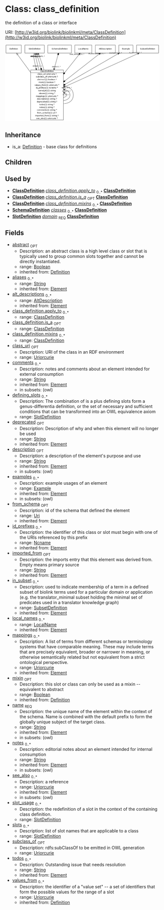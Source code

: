 # Class: class_definition


the definition of a class or interface

URI: [http://w3id.org/biolink/biolinkml/meta/ClassDefinition](http://w3id.org/biolink/biolinkml/meta/ClassDefinition)

![img](images/ClassDefinition.png)
## Inheritance

 *  is_a: [Definition](Definition.md) - base class for definitions
## Children

## Used by

 *  **[ClassDefinition](ClassDefinition.md)** *[class_definition.apply_to](class_definition_apply_to.md)*  <sub>0..*</sub>  **[ClassDefinition](ClassDefinition.md)**
 *  **[ClassDefinition](ClassDefinition.md)** *[class_definition.is_a](class_definition_is_a.md)*  <sub>OPT</sub>  **[ClassDefinition](ClassDefinition.md)**
 *  **[ClassDefinition](ClassDefinition.md)** *[class_definition.mixins](class_definition_mixins.md)*  <sub>0..*</sub>  **[ClassDefinition](ClassDefinition.md)**
 *  **[SchemaDefinition](SchemaDefinition.md)** *[classes](classes.md)*  <sub>0..*</sub>  **[ClassDefinition](ClassDefinition.md)**
 *  **[SlotDefinition](SlotDefinition.md)** *[domain](domain.md)*  <sub>REQ</sub>  **[ClassDefinition](ClassDefinition.md)**
## Fields

 * [abstract](abstract.md)  <sub>OPT</sub>
    * Description: an abstract class is a high level class or slot that is typically used to group common slots together and cannot be directly instantiated.
    * range: [Boolean](Boolean.md)
    * inherited from: [Definition](Definition.md)
 * [aliases](aliases.md)  <sub>0..*</sub>
    * range: [String](String.md)
    * inherited from: [Element](Element.md)
 * [alt_descriptions](alt_descriptions.md)  <sub>0..*</sub>
    * range: [AltDescription](AltDescription.md)
    * inherited from: [Element](Element.md)
 * [class_definition.apply_to](class_definition_apply_to.md)  <sub>0..*</sub>
    * range: [ClassDefinition](ClassDefinition.md)
 * [class_definition.is_a](class_definition_is_a.md)  <sub>OPT</sub>
    * range: [ClassDefinition](ClassDefinition.md)
 * [class_definition.mixins](class_definition_mixins.md)  <sub>0..*</sub>
    * range: [ClassDefinition](ClassDefinition.md)
 * [class_uri](class_uri.md)  <sub>OPT</sub>
    * Description: URI of the class in an RDF environment
    * range: [Uriorcurie](Uriorcurie.md)
 * [comments](comments.md)  <sub>0..*</sub>
    * Description: notes and comments about an element intended for external consumption
    * range: [String](String.md)
    * inherited from: [Element](Element.md)
    * in subsets: (owl)
 * [defining_slots](defining_slots.md)  <sub>0..*</sub>
    * Description: The combination of is a plus defining slots form a genus-differentia definition, or the set of necessary and sufficient conditions that can be transformed into an OWL equivalence axiom
    * range: [SlotDefinition](SlotDefinition.md)
 * [deprecated](deprecated.md)  <sub>OPT</sub>
    * Description: Description of why and when this element will no longer be used
    * range: [String](String.md)
    * inherited from: [Element](Element.md)
 * [description](description.md)  <sub>OPT</sub>
    * Description: a description of the element's purpose and use
    * range: [String](String.md)
    * inherited from: [Element](Element.md)
    * in subsets: (owl)
 * [examples](examples.md)  <sub>0..*</sub>
    * Description: example usages of an element
    * range: [Example](Example.md)
    * inherited from: [Element](Element.md)
    * in subsets: (owl)
 * [from_schema](from_schema.md)  <sub>OPT</sub>
    * Description: id of the schema that defined the element
    * range: [Uri](Uri.md)
    * inherited from: [Element](Element.md)
 * [id_prefixes](id_prefixes.md)  <sub>0..*</sub>
    * Description: the identifier of this class or slot must begin with one of the URIs referenced by this prefix
    * range: [Ncname](Ncname.md)
    * inherited from: [Element](Element.md)
 * [imported_from](imported_from.md)  <sub>OPT</sub>
    * Description: the imports entry that this element was derived from.  Empty means primary source
    * range: [String](String.md)
    * inherited from: [Element](Element.md)
 * [in_subset](in_subset.md)  <sub>0..*</sub>
    * Description: used to indicate membership of a term in a defined subset of biolink terms used for a particular domain or application (e.g. the translator_minimal subset holding the minimal set of predicates used in a translator knowledge graph)
    * range: [SubsetDefinition](SubsetDefinition.md)
    * inherited from: [Element](Element.md)
 * [local_names](local_names.md)  <sub>0..*</sub>
    * range: [LocalName](LocalName.md)
    * inherited from: [Element](Element.md)
 * [mappings](mappings.md)  <sub>0..*</sub>
    * Description: A list of terms from different schemas or terminology systems that have comparable meaning. These may include terms that are precisely equivalent, broader or narrower in meaning, or otherwise semantically related but not equivalent from a strict ontological perspective.
    * range: [Uriorcurie](Uriorcurie.md)
    * inherited from: [Element](Element.md)
 * [mixin](mixin.md)  <sub>OPT</sub>
    * Description: this slot or class can only be used as a mixin -- equivalent to abstract
    * range: [Boolean](Boolean.md)
    * inherited from: [Definition](Definition.md)
 * [name](name.md)  <sub>REQ</sub>
    * Description: the unique name of the element within the context of the schema.  Name is combined with the default prefix to form the globally unique subject of the target class.
    * range: [String](String.md)
    * inherited from: [Element](Element.md)
    * in subsets: (owl)
 * [notes](notes.md)  <sub>0..*</sub>
    * Description: editorial notes about an element intended for internal consumption
    * range: [String](String.md)
    * inherited from: [Element](Element.md)
    * in subsets: (owl)
 * [see_also](see_also.md)  <sub>0..*</sub>
    * Description: a reference
    * range: [Uriorcurie](Uriorcurie.md)
    * inherited from: [Element](Element.md)
    * in subsets: (owl)
 * [slot_usage](slot_usage.md)  <sub>0..*</sub>
    * Description: the redefinition of a slot in the context of the containing class definition.
    * range: [SlotDefinition](SlotDefinition.md)
 * [slots](slots.md)  <sub>0..*</sub>
    * Description: list of slot names that are applicable to a class
    * range: [SlotDefinition](SlotDefinition.md)
 * [subclass_of](subclass_of.md)  <sub>OPT</sub>
    * Description: rdfs:subClassOf to be emitted in OWL generation
    * range: [Uriorcurie](Uriorcurie.md)
 * [todos](todos.md)  <sub>0..*</sub>
    * Description: Outstanding issue that needs resolution
    * range: [String](String.md)
    * inherited from: [Element](Element.md)
 * [values_from](values_from.md)  <sub>0..*</sub>
    * Description: the identifier of a "value set" -- a set of identifiers that form the possible values for the range of a slot
    * range: [Uriorcurie](Uriorcurie.md)
    * inherited from: [Definition](Definition.md)
